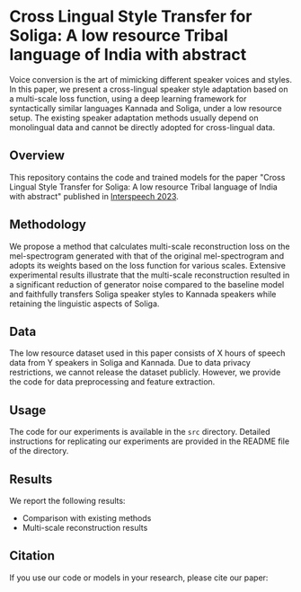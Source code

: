 # Cross Lingual Style Transfer for Soliga: A low resource Tribal language of India with abstract

Voice conversion is the art of mimicking different speaker voices and styles. In this paper, we present a cross-lingual speaker style adaptation based on a multi-scale loss function, using a deep learning framework for syntactically similar languages Kannada and Soliga, under a low resource setup. The existing speaker adaptation methods usually depend on monolingual data and cannot be directly adopted for cross-lingual data.

## Overview

This repository contains the code and trained models for the paper "Cross Lingual Style Transfer for Soliga: A low resource Tribal language of India with abstract" published in [Interspeech 2023](https://www.interspeech2023.org/).

## Methodology

We propose a method that calculates multi-scale reconstruction loss on the mel-spectrogram generated with that of the original mel-spectrogram and adopts its weights based on the loss function for various scales. Extensive experimental results illustrate that the multi-scale reconstruction resulted in a significant reduction of generator noise compared to the baseline model and faithfully transfers Soliga speaker styles to Kannada speakers while retaining the linguistic aspects of Soliga.

## Data

The low resource dataset used in this paper consists of X hours of speech data from Y speakers in Soliga and Kannada. Due to data privacy restrictions, we cannot release the dataset publicly. However, we provide the code for data preprocessing and feature extraction.

## Usage

The code for our experiments is available in the `src` directory. Detailed instructions for replicating our experiments are provided in the README file of the directory.


## Results

We report the following results:

- Comparison with existing methods
- Multi-scale reconstruction results

## Citation

If you use our code or models in your research, please cite our paper:
